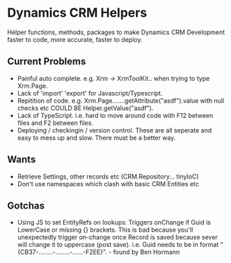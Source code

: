 # Dynamics CRM Helpers
Helper functions, methods, packages to make Dynamics CRM Development faster to code, more accurate, faster to deploy.

## Current Problems
- Painful auto complete. e.g. Xrm -> XrmToolKit.. when trying to type Xrm.Page.
- Lack of 'import' 'export' for Javascript/Typescript.
- Repitition of code. e.g. Xrm.Page.......getAttribute("asdf").value with null checks etc COULD BE Helper.getValue("asdf").
- Lack of TypeScript. i.e. hard to move around code with F12 between files and F2 between files.
- Deploying / checkingin / version control. These are all seperate and easy to mess up and slow. There must be a better way.

## Wants
- Retrieve Settings, other records etc (CRM.Repository... tinyIoC)
- Don't use namespaces which clash with basic CRM Entities etc

## Gotchas
- Using JS to set EntityRefs on lookups: Triggers onChange if Guid is LowerCase or missing {} brackets. This is bad because you'll unexpectedly trigger on-change once Record is saved because sever will change it to uppercase (post save). i.e. Guid needs to be in format "{CB37-........-........-......-F2EE}". - found by Ben Hormann
